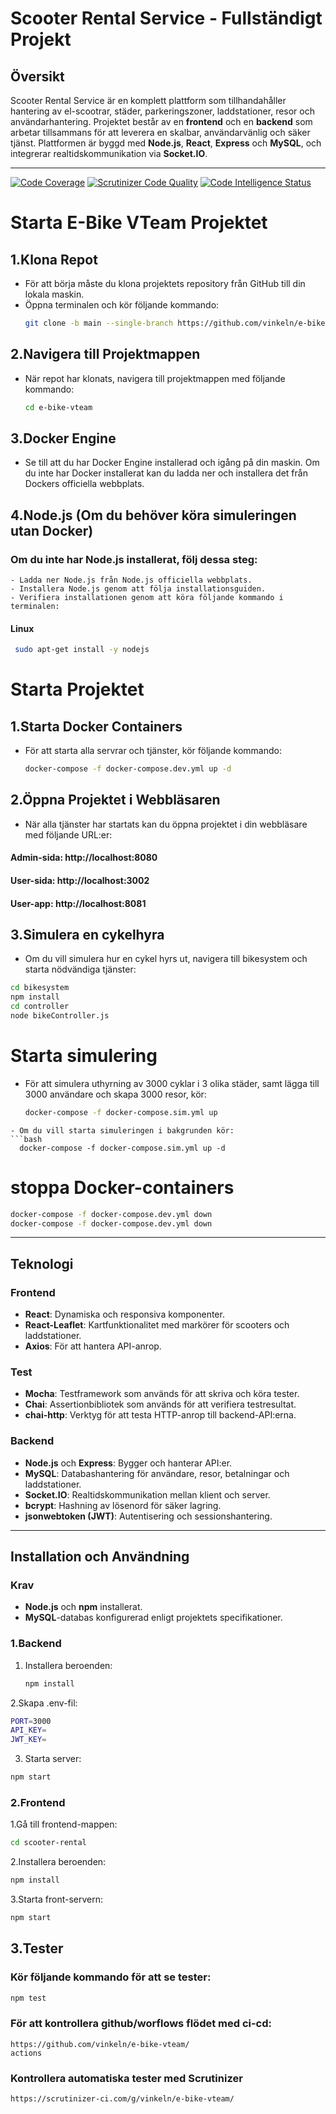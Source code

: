 # Scooter Rental Service - Fullständigt Projekt

## Översikt
Scooter Rental Service är en komplett plattform som tillhandahåller hantering av el-scootrar, städer, parkeringszoner, laddstationer, resor och användarhantering. Projektet består av en **frontend** och en **backend** som arbetar tillsammans för att leverera en skalbar, användarvänlig och säker tjänst. Plattformen är byggd med **Node.js**, **React**, **Express** och **MySQL**, och integrerar realtidskommunikation via **Socket.IO**.

---

[![Code Coverage](https://scrutinizer-ci.com/g/vinkeln/e-bike-vteam/badges/coverage.png?b=main)](https://scrutinizer-ci.com/g/vinkeln/e-bike-vteam/?branch=main)
[![Scrutinizer Code Quality](https://scrutinizer-ci.com/g/vinkeln/e-bike-vteam/badges/quality-score.png?b=main)](https://scrutinizer-ci.com/g/vinkeln/e-bike-vteam/?branch=main)
[![Code Intelligence Status](https://scrutinizer-ci.com/g/vinkeln/e-bike-vteam/badges/code-intelligence.svg?b=main)](https://scrutinizer-ci.com/code-intelligence)

# Starta E-Bike VTeam Projektet
## 1.Klona Repot
 - För att börja måste du klona projektets repository från GitHub till din lokala maskin.
 - Öppna terminalen och kör följande kommando:
   ```bash
   git clone -b main --single-branch https://github.com/vinkeln/e-bike-vteam
   ```
## 2.Navigera till Projektmappen
 - När repot har klonats, navigera till projektmappen med följande kommando:
   ```bash
   cd e-bike-vteam
   ```
## 3.Docker Engine
 - Se till att du har Docker Engine installerad och igång på din maskin. Om du inte har Docker installerat kan du ladda ner och installera det från Dockers officiella webbplats.

## 4.Node.js (Om du behöver köra simuleringen utan Docker)
 ### Om du inte har Node.js installerat, följ dessa steg:
 
    - Ladda ner Node.js från Node.js officiella webbplats.
    - Installera Node.js genom att följa installationsguiden.
    - Verifiera installationen genom att köra följande kommando i terminalen:
    
  #### Linux
  ```bash
   sudo apt-get install -y nodejs
   ```
  
# Starta Projektet
## 1.Starta Docker Containers
 - För att starta alla servrar och tjänster, kör följande kommando:
   ```bash
   docker-compose -f docker-compose.dev.yml up -d
   ```
## 2.Öppna Projektet i Webbläsaren
 - När alla tjänster har startats kan du öppna projektet i din webbläsare med följande URL:er:
  #### Admin-sida: http://localhost:8080
  #### User-sida: http://localhost:3002
  #### User-app: http://localhost:8081

## 3.Simulera en cykelhyra
 - Om du vill simulera hur en cykel hyrs ut, navigera till bikesystem och starta nödvändiga tjänster:
```bash
cd bikesystem
npm install
cd controller
node bikeController.js
```

# Starta simulering
- För att simulera uthyrning av 3000 cyklar i 3 olika städer, samt lägga till 3000 användare och skapa 3000 resor, kör:
  ```bash
  docker-compose -f docker-compose.sim.yml up
```
- Om du vill starta simuleringen i bakgrunden kör:
```bash
  docker-compose -f docker-compose.sim.yml up -d
```

# stoppa Docker-containers
  ```bash
  docker-compose -f docker-compose.dev.yml down
  docker-compose -f docker-compose.dev.yml down
```
---

## Teknologi
### Frontend
- **React**: Dynamiska och responsiva komponenter.
- **React-Leaflet**: Kartfunktionalitet med markörer för scooters och laddstationer.
- **Axios**: För att hantera API-anrop.


### Test
- **Mocha**: Testframework som används för att skriva och köra tester.
- **Chai**: Assertionbibliotek som används för att verifiera testresultat.
- **chai-http**: Verktyg för att testa HTTP-anrop till backend-API:erna.

  
### Backend
- **Node.js** och **Express**: Bygger och hanterar API:er.
- **MySQL**: Databashantering för användare, resor, betalningar och laddstationer.
- **Socket.IO**: Realtidskommunikation mellan klient och server.
- **bcrypt**: Hashning av lösenord för säker lagring.
- **jsonwebtoken (JWT)**: Autentisering och sessionshantering.
---

## Installation och Användning
### Krav
- **Node.js** och **npm** installerat.
- **MySQL**-databas konfigurerad enligt projektets specifikationer.

### 1.Backend
1. Installera beroenden:
   ```bash
   npm install
   ```
2.Skapa .env-fil:
```bash
PORT=3000
API_KEY=
JWT_KEY=
```
  
3. Starta server:
```bash
npm start
```
### 2.Frontend
1.Gå till frontend-mappen:
```bash
cd scooter-rental
```
2.Installera beroenden:
```bash
npm install
```
3.Starta front-servern:
```bash
npm start
```

## 3.Tester

### Kör följande kommando för att se tester:
```bash
npm test
```
### För att kontrollera github/worflows flödet med ci-cd:
```
https://github.com/vinkeln/e-bike-vteam/
actions
```
### Kontrollera automatiska tester med Scrutinizer
```
https://scrutinizer-ci.com/g/vinkeln/e-bike-vteam/
```
